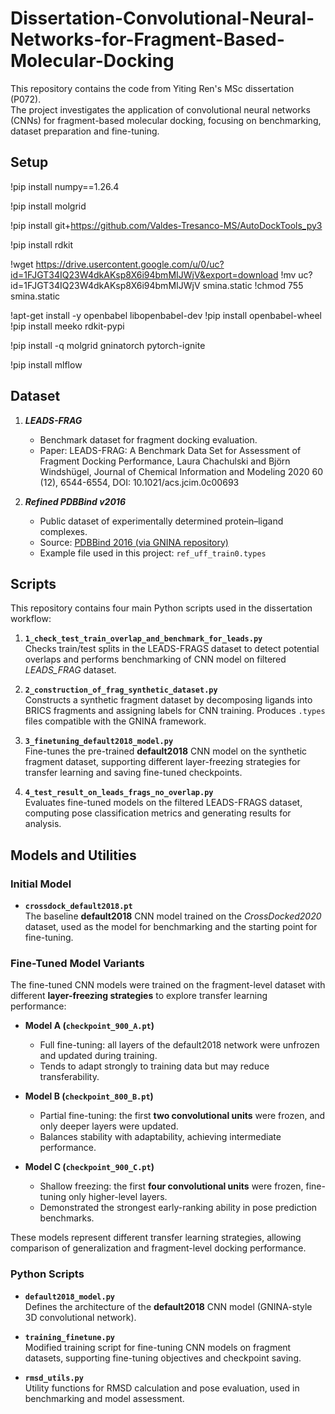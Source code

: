 # Dissertation-Convolutional-Neural-Networks-for-Fragment-Based-Molecular-Docking

This repository contains the code from Yiting Ren's MSc dissertation (P072).  
The project investigates the application of convolutional neural networks (CNNs) for fragment-based molecular docking, focusing on benchmarking, dataset preparation and fine-tuning.

## Setup
!pip install numpy==1.26.4

!pip install molgrid

!pip install git+https://github.com/Valdes-Tresanco-MS/AutoDockTools_py3

!pip install rdkit

!wget https://drive.usercontent.google.com/u/0/uc?id=1FJGT34IQ23W4dkAKsp8X6i94bmMIJWjV&export=download
!mv uc?id=1FJGT34IQ23W4dkAKsp8X6i94bmMIJWjV smina.static
!chmod 755 smina.static

!apt-get install -y openbabel libopenbabel-dev
!pip install openbabel-wheel
!pip install meeko rdkit-pypi

!pip install -q molgrid gninatorch pytorch-ignite

!pip install mlflow

## Dataset

1. _**LEADS-FRAG**_  
   - Benchmark dataset for fragment docking evaluation.  
   - Paper: LEADS-FRAG: A Benchmark Data Set for Assessment of Fragment Docking Performance,
     Laura Chachulski and Björn Windshügel, Journal of Chemical Information and Modeling 2020 60 (12), 6544-6554, DOI: 10.1021/acs.jcim.0c00693


2. _**Refined PDBBind v2016**_  
   - Public dataset of experimentally determined protein–ligand complexes.  
   - Source: [PDBBind 2016 (via GNINA repository)](https://github.com/gnina/models/tree/master/data/PDBBind2016)  
   - Example file used in this project: `ref_uff_train0.types`

## Scripts

This repository contains four main Python scripts used in the dissertation workflow:

1. **`1_check_test_train_overlap_and_benchmark_for_leads.py`**  
   Checks train/test splits in the LEADS-FRAGS dataset to detect potential overlaps and performs benchmarking of CNN model on filtered _LEADS_FRAG_ dataset.

2. **`2_construction_of_frag_synthetic_dataset.py`**  
   Constructs a synthetic fragment dataset by decomposing ligands into BRICS fragments and assigning labels for CNN training. Produces `.types` files compatible with the GNINA framework.

3. **`3_finetuning_default2018_model.py`**  
   Fine-tunes the pre-trained **default2018** CNN model on the synthetic fragment dataset, supporting different layer-freezing strategies for transfer learning and saving fine-tuned checkpoints.

4. **`4_test_result_on_leads_frags_no_overlap.py`**  
   Evaluates fine-tuned models on the filtered LEADS-FRAGS dataset, computing pose classification metrics and generating results for analysis.

## Models and Utilities

### Initial Model 
- **`crossdock_default2018.pt`**  
  The baseline **default2018** CNN model trained on the _CrossDocked2020_ dataset, used as the model for benchmarking and the starting point for fine-tuning.

### Fine-Tuned Model Variants

The fine-tuned CNN models were trained on the fragment-level dataset with different **layer-freezing strategies** to explore transfer learning performance:

- **Model A (`checkpoint_900_A.pt`)**  
  - Full fine-tuning: all layers of the default2018 network were unfrozen and updated during training.  
  - Tends to adapt strongly to training data but may reduce transferability.

- **Model B (`checkpoint_800_B.pt`)**  
  - Partial fine-tuning: the first **two convolutional units** were frozen, and only deeper layers were updated.  
  - Balances stability with adaptability, achieving intermediate performance.

- **Model C (`checkpoint_900_C.pt`)**  
  - Shallow freezing: the first **four convolutional units** were frozen, fine-tuning only higher-level layers.  
  - Demonstrated the strongest early-ranking ability in pose prediction benchmarks.

These models represent different transfer learning strategies, allowing comparison of generalization and fragment-level docking performance.

### Python Scripts
- **`default2018_model.py`**  
  Defines the architecture of the **default2018** CNN model (GNINA-style 3D convolutional network).

- **`training_finetune.py`**  
  Modified training script for fine-tuning CNN models on fragment datasets, supporting fine-tuning objectives and checkpoint saving.

- **`rmsd_utils.py`**  
  Utility functions for RMSD calculation and pose evaluation, used in benchmarking and model assessment.

